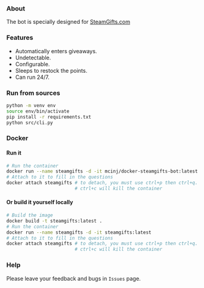 ### About
The bot is specially designed for [SteamGifts.com](https://www.steamgifts.com/)

### Features
- Automatically enters giveaways.
- Undetectable.
- Сonfigurable.
- Sleeps to restock the points.
- Can run 24/7.

### Run from sources
```bash
python -m venv env
source env/bin/activate
pip install -r requirements.txt
python src/cli.py
```

### Docker

#### Run it
```bash
# Run the container
docker run --name steamgifts -d -it mcinj/docker-steamgifts-bot:latest
# Attach to it to fill in the questions
docker attach steamgifts # to detach, you must use ctrl+p then ctrl+q. 
                         # ctrl+c will kill the container
```

#### Or build it yourself locally
```bash
# Build the image
docker build -t steamgifts:latest .
# Run the container
docker run --name steamgifts -d -it steamgifts:latest
# Attach to it to fill in the questions
docker attach steamgifts # to detach, you must use ctrl+p then ctrl+q. 
                         # ctrl+c will kill the container
```



### Help
Please leave your feedback and bugs in `Issues` page.
